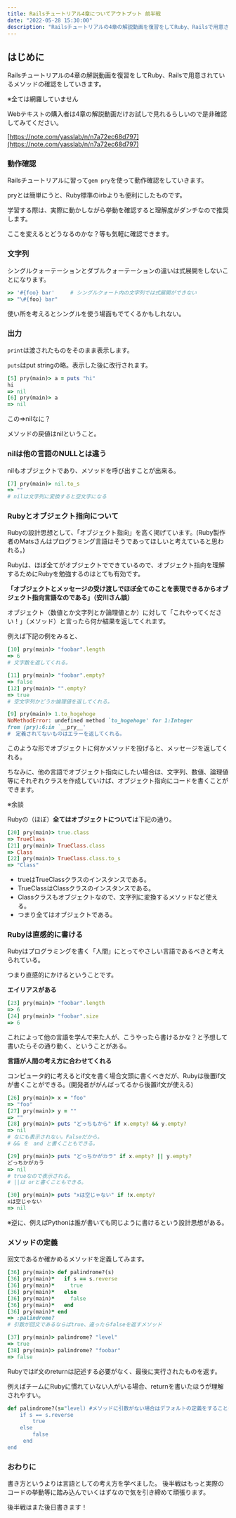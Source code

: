 ```yaml
---
title: Railsチュートリアル4章についてアウトプット 前半戦
date: "2022-05-28 15:30:00"
description: "Railsチュートリアルの4章の解説動画を復習をしてRuby、Railsで用意されているメソッドの確認をしていきます.."
---
```


## はじめに

Railsチュートリアルの4章の解説動画を復習をしてRuby、Railsで用意されているメソッドの確認をしていきます。

※全ては網羅していません

Webテキストの購入者は4章の解説動画だけお試しで見れるらしいので是非確認してみてください。

[https://note.com/yasslab/n/n7a72ec68d797](https://note.com/yasslab/n/n7a72ec68d797)

### 動作確認

Railsチュートリアルに習って`gem pry`を使って動作確認をしていきます。

pryとは簡単にうと、Ruby標準のirbよりも便利にしたものです。

学習する際は、実際に動かしながら挙動を確認すると理解度がダンチなので推奨します。

ここを変えるとどうなるのかな？等も気軽に確認できます。

### 文字列

シングルクォーテーションとダブルクォーテーションの違いは式展開をしないことになります。

```ruby
>> '#{foo} bar'     # シングルクォート内の文字列では式展開ができない
=> "\#{foo} bar"
```

使い所を考えるとシングルを使う場面もでてくるかもしれない。

### 出力

`print`は渡されたものをそのまま表示します。

`puts`はput stringの略。表示した後に改行されます。

```ruby
[5] pry(main)> a = puts "hi"
hi
=> nil
[6] pry(main)> a
=> nil
```

この⇒nilなに？

メソッドの戻値はnilということ。

### nilは他の言語のNULLとは違う

nilもオブジェクトであり、メソッドを呼び出すことが出来る。

```ruby
[7] pry(main)> nil.to_s
=> ""
# nilは文字列に変換すると空文字になる
```

### Rubyとオブジェクト指向について

Rubyの設計思想として、「オブジェクト指向」を高く掲げています。(Ruby製作者のMatsさんはプログラミング言語はそうであってほしいと考えていると思われる。)

Rubyは、ほぼ全てがオブジェクトでできているので、オブジェクト指向を理解するためにRubyを勉強するのはとても有効です。

**「オブジェクトとメッセージの受け渡しでほぼ全てのことを表現できるからオブジェクト指向言語なのである」（安川さん談）**

オブジェクト（数値とか文字列とか論理値とか）に対して「これやってください！」（メソッド）と言ったら何か結果を返してくれます。

例えば下記の例をみると、

```ruby
[10] pry(main)> "foobar".length
=> 6
# 文字数を返してくれる。

[11] pry(main)> "foobar".empty?
=> false
[12] pry(main)> "".empty?
=> true
# 空文字列かどうか論理値を返してくれる。

[9] pry(main)> 1.to_hogehoge
NoMethodError: undefined method `to_hogehoge' for 1:Integer
from (pry):6:in `__pry__'
#　定義されてないものはエラーを返してくれる。
```

このような形でオブジェクトに何かメソッドを投げると、メッセージを返してくれる。

ちなみに、他の言語でオブジェクト指向にしたい場合は、文字列、数値、論理値等にそれぞれクラスを作成していけば、オブジェクト指向にコードを書くことができます。

※余談

Rubyの（ほぼ）**全てはオブジェクトについて**は下記の通り。

```ruby
[20] pry(main)> true.class
=> TrueClass
[21] pry(main)> TrueClass.class
=> Class
[22] pry(main)> TrueClass.class.to_s
=> "Class"
```

- trueはTrueClassクラスのインスタンスである。
- TrueClassはClassクラスのインスタンスである。
- Classクラスもオブジェクトなので、文字列に変換するメソッドなど使える。
- つまり全てはオブジェクトである。

### Rubyは直感的に書ける

Rubyはプログラミングを書く「人間」にとってやさしい言語であるべきと考えられている。

つまり直感的にかけるということです。

**エイリアスがある**

```ruby
[23] pry(main)> "foobar".length
=> 6
[24] pry(main)> "foobar".size
=> 6
```

これによって他の言語を学んで来た人が、こうやったら書けるかな？と予想して書いたらその通り動く、ということがある。

**言語が人間の考え方に合わせてくれる**

コンピュータ的に考えるとif文を書く場合文頭に書くべきだが、Rubyは後置if文が書くことができる。(開発者ががんばってるから後置if文が使える)

```ruby
[26] pry(main)> x = "foo"
=> "foo"
[27] pry(main)> y = ""
=> ""
[28] pry(main)> puts "どっちもから" if x.empty? && y.empty?
=> nil
# なにも表示されない。Falseだから。
# && を　and と書くこともできる。

[29] pry(main)> puts "どっちかがカラ" if x.empty? || y.empty?
どっちかがカラ
=> nil
# trueなので表示される。
# ||は orと書くこともできる。

[30] pry(main)> puts "xは空じゃない" if !x.empty?
xは空じゃない
=> nil
```

※逆に、例えばPythonは誰が書いても同じように書けるという設計思想がある。

### メソッドの定義

回文であるか確かめるメソッドを定義してみます。

```ruby
[36] pry(main)> def palindrome?(s)
[36] pry(main)*   if s == s.reverse
[36] pry(main)*     true
[36] pry(main)*   else
[36] pry(main)*     false
[36] pry(main)*   end
[36] pry(main)* end
=> :palindrome?
# 引数が回文であるならばtrue、違ったらfalseを返すメソッド
```

```ruby
[37] pry(main)> palindrome? "level"
=> true
[38] pry(main)> palindrome? "foobar"
=> false
```

Rubyではif文のreturnは記述する必要がなく、最後に実行されたものを返す。

例えばチームにRubyに慣れていない人がいる場合、returnを書いたほうが理解されやすい。

```ruby
def palindrome?(s="level) #メソッドに引数がない場合はデフォルトの定義をすることもできる。
	if s == s.reverse
		true
	else
		false
	 end
end
```

### おわりに

書き方というよりは言語としての考え方を学べました。
後半戦はもっと実際のコードの挙動等に踏み込んでいくはずなので気を引き締めて頑張ります。

後半戦はまた後日書きます！
